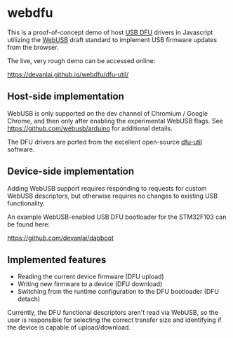 # webdfu
This is a proof-of-concept demo of host [USB DFU](http://wiki.openmoko.org/wiki/USB_DFU) drivers in Javascript utilizing the [WebUSB](https://wicg.github.io/webusb/) draft standard to implement USB firmware updates from the browser.

The live, very rough demo can be accessed online:

https://devanlai.github.io/webdfu/dfu-util/

## Host-side implementation
WebUSB is only supported on the dev channel of Chromium / Google Chrome, and then only after enabling the experimental WebUSB flags. See https://github.com/webusb/arduino for additional details.

The DFU drivers are ported from the excellent open-source [dfu-util](http://dfu-util.sourceforge.net/) software.

## Device-side implementation
Adding WebUSB support requires responding to requests for custom WebUSB descriptors, but otherwise requires no changes to existing USB functionality.

An example WebUSB-enabled USB DFU bootloader for the STM32F103 can be found here:

https://github.com/devanlai/dapboot

## Implemented features
* Reading the current device firmware (DFU upload)
* Writing new firmware to a device (DFU download)
* Switching from the runtime configuration to the DFU bootloader (DFU detach)

Currently, the DFU functional descriptors aren't read via WebUSB, so the user is responsible for selecting the correct transfer size and identifying if the device is capable of upload/download.
